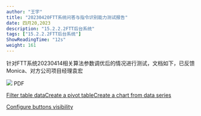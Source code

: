 ```yaml
---
author: "王宇"
title: "20230420FTT系统问答与指令识别能力测试报告"
date: 四月20,2023
description: "15.2.2.2FTT后台系统"
tags: ["15.2.2.2FTT后台系统"]
ShowReadingTime: "12s"
weight: 161
---
```

针对FTT系统20230414相关算法参数调优后的情况进行测试，文档如下，已反馈Monica、对方公司项目经理袁宏

 [![](/rest/documentConversion/latest/conversion/thumbnail/101812375/1)](/download/attachments/101812374/FTT%E7%B3%BB%E7%BB%9F%E9%97%AE%E7%AD%94%E4%B8%8E%E6%8C%87%E4%BB%A4%E8%AF%86%E5%88%AB%E8%83%BD%E5%8A%9B%E6%B5%8B%E8%AF%95%E6%8A%A5%E5%91%8A-20230420.pdf?version=1&modificationDate=1681986263140&api=v2) PDF

[Filter table data](#)[Create a pivot table](#)[Create a chart from data series](#)

[Configure buttons visibility](/users/tfac-settings.action)